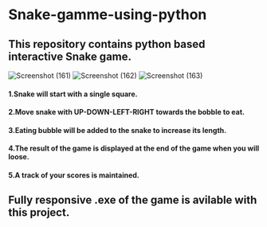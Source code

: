 # Snake-gamme-using-python

## This repository contains python based interactive Snake game.

![Screenshot (161)](https://user-images.githubusercontent.com/114282369/196427382-552c379a-8299-4fa5-983e-98109593e8e6.png)
![Screenshot (162)](https://user-images.githubusercontent.com/114282369/196427396-abc7f18a-e80b-4a1f-bcca-0ba441a3d4ed.png)
![Screenshot (163)](https://user-images.githubusercontent.com/114282369/196427402-06a66570-ba92-424e-9bec-9aacb76bcbf8.png)


#### 1.Snake will start with a single square.
#### 2.Move snake with UP-DOWN-LEFT-RIGHT towards the bobble to eat.
#### 3.Eating bubble will be added to the snake to increase its length.
#### 4.The result of the game is displayed at the end of the game when you will  loose.
#### 5.A track of your scores is maintained.

## Fully responsive .exe of the game is avilable with this project.
